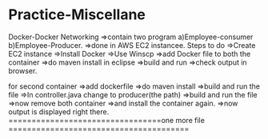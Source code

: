 # Practice-Miscellane
Docker-Docker Networking
=>contain two program  a)Employee-consumer b)Employee-Producer.
=>done in AWS EC2 instancee.
Steps to do
    =>Create EC2 instance
    =>Install Docker 
    =>Use Winscp
    =>add Docker file to both the container
    =>do maven install in eclipse
    =>build and run
    =>check output in browser.
    
for second container
    =>add dockerfile
    =>do maven install 
    =>build and run the file
    =>In controller.java change to producer(the path)
    =>build and run the file
    =>now remove both container
    =>and install the container again.
    =>now output is displayed right there.
    =================================one more file =======================================
